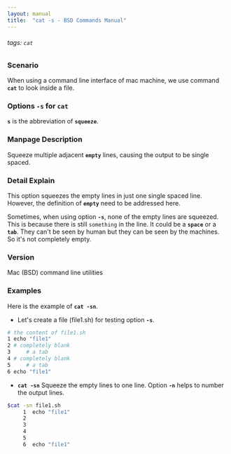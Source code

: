 ```yaml
---
layout: manual
title:  "cat -s - BSD Commands Manual"
---
```

###### tags: `cat`

### Scenario
When using a command line interface of mac machine, we use command __`cat`__ to look inside a file.

### Options `-s` for `cat` 
__`s`__ is the abbreviation of __`squeeze`__.

### Manpage Description
Squeeze multiple adjacent __`empty`__ lines, causing the output to be single spaced.

### Detail Explain
This option squeezes the empty lines in just one single spaced line. However, the definition of __`empty`__ need to be addressed here. 

Sometimes, when using option __`-s`__, none of the empty lines are squeezed. This is because there is still `something` in the line. It could be a __`space`__ or a __`tab`__. They can't be seen by human but they can be seen by the machines. So it's not completely empty.

### Version
Mac (BSD) command line utilities

### Examples
Here is the example of __`cat -sn`__.

- Let's create a file (file1.sh) for testing option __`-s`__.

```bash
# the content of file1.sh                                 
1 echo "file1"
2 # completely blank
3     # a tab
4 # completely blank
5     # a tab
6 echo "file1"
```

- __`cat -sn`__ Squeeze the empty lines to one line. Option __`-n`__ helps to number the output lines.

```bash
$cat -sn file1.sh 
     1	echo "file1"
     2	
     3		
     4	
     5		
     6	echo "file1"
```

